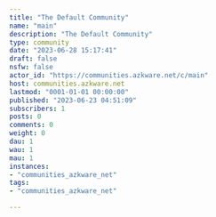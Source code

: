 ```yaml
---
title: "The Default Community" 
name: "main"
description: "The Default Community"
type: community
date: "2023-06-28 15:17:41"
draft: false
nsfw: false
actor_id: "https://communities.azkware.net/c/main"
host: communities.azkware.net
lastmod: "0001-01-01 00:00:00"
published: "2023-06-23 04:51:09"
subscribers: 1
posts: 0
comments: 0
weight: 0
dau: 1
wau: 1
mau: 1
instances:
- "communities_azkware_net"
tags: 
- "communities_azkware_net"

---
```

